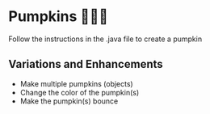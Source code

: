 # Pumpkins 🎃🎃🎃

Follow the instructions in the .java file to create a pumpkin

## Variations and Enhancements

* Make multiple pumpkins (objects)
* Change the color of the pumpkin(s)
* Make the pumpkin(s) bounce
